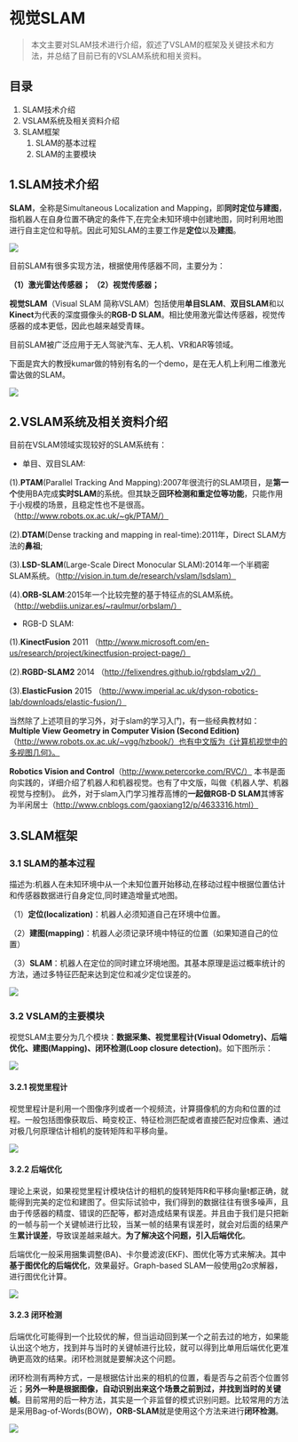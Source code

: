 # 视觉SLAM

>本文主要对SLAM技术进行介绍，叙述了VSLAM的框架及关键技术和方法，并总结了目前已有的VSLAM系统和相关资料。

## 目录

1. SLAM技术介绍
2. VSLAM系统及相关资料介绍
3. SLAM框架
	1. SLAM的基本过程
	2. SLAM的主要模块

  
## 1.SLAM技术介绍

**SLAM**，全称是Simultaneous Localization and Mapping，即**同时定位与建图**，指机器人在自身位置不确定的条件下,在完全未知环境中创建地图，同时利用地图进行自主定位和导航。因此可知SLAM的主要工作是**定位**以及**建图**。


![](./imgs/slamintro1.jpg)

目前SLAM有很多实现方法，根据使用传感器不同，主要分为：

**（1）激光雷达传感器；**
**（2）视觉传感器；**

**视觉SLAM**（Visual SLAM 简称VSLAM）包括使用**单目SLAM**、**双目SLAM**和以**Kinect**为代表的深度摄像头的**RGB-D SLAM**。相比使用激光雷达传感器，视觉传感器的成本更低，因此也越来越受青睐。

目前SLAM被广泛应用于无人驾驶汽车、无人机、VR和AR等领域。

下面是宾大的教授kumar做的特别有名的一个demo，是在无人机上利用二维激光雷达做的SLAM。

![](./imgs/vslam1.gif)

## 2.VSLAM系统及相关资料介绍

目前在VSLAM领域实现较好的SLAM系统有：

- 单目、双目SLAM:

(1).**PTAM**(Parallel Tracking And Mapping):2007年很流行的SLAM项目，是**第一个**使用BA完成**实时SLAM**的系统。但其缺乏**回环检测和重定位等功能**，只能作用于小规模的场景，且稳定性也不是很高。（http://www.robots.ox.ac.uk/~gk/PTAM/）

(2).**DTAM**(Dense tracking and mapping in real-time):2011年，Direct SLAM方法的**鼻祖**;

(3).**LSD-SLAM**(Large-Scale Direct Monocular SLAM):2014年一个半稠密SLAM系统。（http://vision.in.tum.de/research/vslam/lsdslam）

(4).**ORB-SLAM**:2015年一个比较完整的基于特征点的SLAM系统。
（http://webdiis.unizar.es/~raulmur/orbslam/）

- RGB-D SLAM:

(1).**KinectFusion** 2011
（http://www.microsoft.com/en-us/research/project/kinectfusion-project-page/）

(2).**RGBD-SLAM2** 2014 （http://felixendres.github.io/rgbdslam_v2/）

(3).**ElasticFusion** 2015 （http://www.imperial.ac.uk/dyson-robotics-lab/downloads/elastic-fusion/）

当然除了上述项目的学习外，对于slam的学习入门，有一些经典教材如：
**Multiple View Geometry in Computer Vision (Second Edition)**
（http://www.robots.ox.ac.uk/~vgg/hzbook/）也有中文版为《计算机视觉中的多视图几何》。

**Robotics Vision and Control**（http://www.petercorke.com/RVC/） 本书是面向实践的，详细介绍了机器人和机器视觉。也有了中文版，叫做《机器人学、机器视觉与控制》。
此外，对于slam入门学习推荐高博的**一起做RGB-D SLAM**其博客为半闲居士（http://www.cnblogs.com/gaoxiang12/p/4633316.html）

## 3.SLAM框架

### 3.1 SLAM的基本过程

描述为:机器人在未知环境中从一个未知位置开始移动,在移动过程中根据位置估计和传感器数据进行自身定位,同时建造增量式地图。

（1）**定位(localization)**：机器人必须知道自己在环境中位置。

（2）**建图(mapping)**：机器人必须记录环境中特征的位置（如果知道自己的位置）

（3）**SLAM**：机器人在定位的同时建立环境地图。其基本原理是运过概率统计的方法，通过多特征匹配来达到定位和减少定位误差的。

![](./imgs/vslam2.png)

### 3.2 VSLAM的主要模块

 视觉SLAM主要分为几个模块：**数据采集、视觉里程计(Visual Odometry)、后端优化、建图(Mapping)、闭环检测(Loop closure detection)**。如下图所示：

![](./imgs/vslam3.png)

#### 3.2.1 视觉里程计

视觉里程计是利用一个图像序列或者一个视频流，计算摄像机的方向和位置的过程。一般包括图像获取后、畸变校正、特征检测匹配或者直接匹配对应像素、通过对极几何原理估计相机的旋转矩阵和平移向量。


![](./imgs/vslam4.jpg)

#### 3.2.2 后端优化

理论上来说，如果视觉里程计模块估计的相机的旋转矩阵R和平移向量t都正确，就能得到完美的定位和建图了。但实际试验中，我们得到的数据往往有很多噪声，且由于传感器的精度、错误的匹配等，都对造成结果有误差。并且由于我们是只把新的一帧与前一个关键帧进行比较，当某一帧的结果有误差时，就会对后面的结果产生**累计误差**，导致误差越来越大。**为了解决这个问题，引入后端优化**。

后端优化一般采用捆集调整(BA)、卡尔曼滤波(EKF)、图优化等方式来解决。其中**基于图优化的后端优化**，效果最好。Graph-based SLAM一般使用g2o求解器，进行图优化计算。

![](./imgs/vslam5.jpg)

#### 3.2.3 闭环检测

后端优化可能得到一个比较优的解，但当运动回到某一个之前去过的地方，如果能认出这个地方，找到并与当时的关键帧进行比较，就可以得到比单用后端优化更准确更高效的结果。闭环检测就是要解决这个问题。

闭环检测有两种方式，一是根据估计出来的相机的位置，看是否与之前否个位置邻近；**另外一种是根据图像，自动识别出来这个场景之前到过，并找到当时的关键帧**。目前常用的后一种方法，其实是一个非监督的模式识别问题。比较常用的方法是采用Bag-of-Words(BOW)，**ORB-SLAM**就是使用这个方法来进行**闭环检测**。

![](./imgs/vslam6.jpg)

